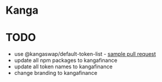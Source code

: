# Kanga

# TODO

- use @kangaswap/default-token-list - [sample pull request](https://github.com/VenomProtocol/venomswap-interface/commit/78d6934909d2d802118b532f5f7cdf7ae8cd1347)
- update all npm packages to kangafinance
- update all token names to kangafinance
- change branding to kangafinance
